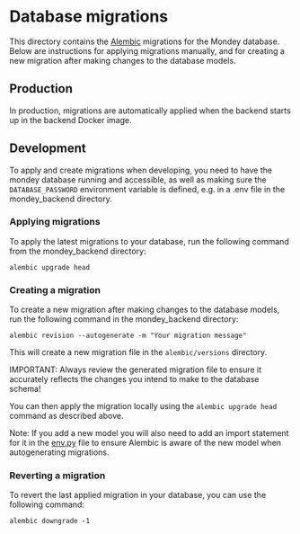 # Database migrations

This directory contains the [Alembic](https://alembic.sqlalchemy.org/en/latest/) migrations for the Mondey database.
Below are instructions for applying migrations manually, and for creating a new migration after making changes to the database models.

## Production

In production, migrations are automatically applied when the backend starts up in the backend Docker image.

## Development

To apply and create migrations when developing, you need to have the mondey database running and accessible,
as well as making sure the `DATABASE_PASSWORD` environment variable is defined, e.g. in a .env file in the mondey_backend directory.

### Applying migrations

To apply the latest migrations to your database, run the following command from the mondey_backend directory:

```
alembic upgrade head
```

### Creating a migration

To create a new migration after making changes to the database models, run the following command in the mondey_backend directory:

```
alembic revision --autogenerate -m "Your migration message"
```

This will create a new migration file in the `alembic/versions` directory.

IMPORTANT: Always review the generated migration file to ensure it accurately reflects the changes you intend to make to the database schema!

You can then apply the migration locally using the `alembic upgrade head` command as described above.

Note: If you add a new model you will also need to add an import statement for it in the [env.py](env.py) file to ensure Alembic is aware of the new model when autogenerating migrations.

### Reverting a migration

To revert the last applied migration in your database, you can use the following command:

```
alembic downgrade -1
```
